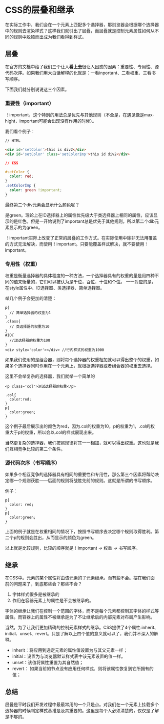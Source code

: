 # CSS的层叠和继承

在实际工作中，我们会在一个元素上匹配多个选择器，那浏览器会根据哪个选择器中的规则去渲染样式？这样我们就引出了层叠，而层叠就是控制元素属性如何从不同的规则中脱颖而出成为我们看得到样式。

## 层叠

在官方的文档中给了我们三个让人**看上去**很让人困惑的因素：重要性、专用性、源代码次序。如果我们用大白话解释的化就是：一看inportant、二看权重、三看书写顺序。

下面我们就分别说说这三个因素。

### 重要性（important）

！important，这个特别的用法总是优先与其他规则（不全是，在遇见像是max-hight，important可能会出现没有作用的时候）。

我们看个例子：

```html
// HTML

<div id='setColor'>this is div2</div>
<div id='setColor' class='setColorImp'>this id div2</div>
```
```CSS
// CSS

#setColor {
  color: red;
}
.setColorImp {
  color: green !important;
}
```

最终第二个div元素会显示什么颜色呢？

是green。理论上在ID选择器上的属性优先级大于类选择器上相同的属性，应该显示的是红色。但是一开始说到了important总是优先于其他规则，所以第二个dib元素显示的为green。

！important实际上改变了正常的层叠的工作方式。在实际使用中除非无法用覆盖的方式无法解决，而使用！important。只要能覆盖样式解决，就不要使用！important。

### 专用性（权重）

权重是衡量选择器的具体程度的一种方法，一个选择器具有的权重的量是用四种不同的值来衡量的，它们可以被认为是千位，百位，十位和个位。
一一对应的是，在style属性中、ID选择器、类选择器、简单选择器。

举几个例子会更加的清楚：

```
p{
  // 简单选择器的权重为1
}
.class{
  // 类选择器的权重为10
}
#ID{
  //ID选择器的权重为100
}
<div style='color'></div> //行内样式的权重为1000
```

如果我们使用的是组合器，则将每个选择器的权重相加就可以得出整个的权重，如果多个选择器同时作用在一个元素上，就根据选择器或者组合器的权重去选择。

这里不会举复杂的选择器，我们就举一个简单的

```
<p class='col'>测试选择器的权重</p>

.col{
  color:red;
}
p{
  color:green;
}

```

这个例子最后展示出的颜色为red，因为.col的权重为10，p的权重为1，.col的权重大于p的权重，所以会以.col的样式展现出来。

当然更复杂的选择器，我们按照规律将其一一相加，就可以得出权重。这也就是我们互相竞争比较的第二个条件。

### 源代码次序（书写顺序）

如果多个相互竞争的选择器具有相同的重要性和专用性，那么第三个因素将帮助决定哪一个规则获胜——后面的规则将战胜先前的规则。这就是所谓的书写顺序。

例子：

```
p{
  color: red;
}
p{
  color:green;
}
```

上面的例子就是在权重相同的情况下，按照书写顺序去决定哪个规则取得胜利。第二个p的规则会胜出，从而显示的颜色为green。

以上就是比较规则，比较的顺序就是！important -> 权重 -> 书写顺序。

## 继承

在CSS中。元素的某个属性将由该元素的子元素继承。而有些不会。摆在我们面前的问题来了，到底那些会？那些不会？

1. 字体样式很多是被继承的
2. 作用在容器元素上的属性是不会被继承的。

字体的继承让我们在控制一个范围的字体，而不是每个元素都控制其字体的样式等属性。而容器上的属性不被继承是为了不让继承后的内部元素对布局产生影响。

当然，为了让我们更加精确的控制元素样式的继承。CSS提供了4个属性:inherit、initial、unset、revert。只是了解以上四个值的意义就可以了，我们并不深入的解释。

* inherit：将应用到选定元素的属性值设置为与其父元素一样；
* initial：设置为与浏览器默认样式表中该元素设置的值一样。
* unset：该值将属性重置为其自然值；
* revert： 如果当前的节点没有应用任何样式，则将该属性恢复到它所拥有的值；

## 总结

层叠是平时我们开发过程中最最常用的一个只是点。对我们在一个元素上挂载多个选择器的时候判定样式基准是及其重要的。这里是每个人必须清楚的，仅仅是了解是不够的。



